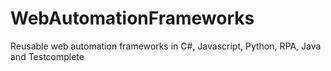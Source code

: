 # WebAutomationFrameworks

Reusable web automation frameworks in C#, Javascript, Python, RPA, Java and Testcomplete 
